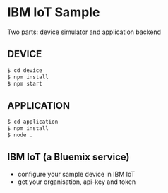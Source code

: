 # IBM IoT Sample 

Two parts: device simulator and application backend

## DEVICE

```sh
$ cd device
$ npm install
$ npm start
```

## APPLICATION

```sh
$ cd application
$ npm install
$ node .
```
 
## IBM IoT (a Bluemix service)

* configure your sample device in IBM IoT
* get your organisation, api-key and token 

